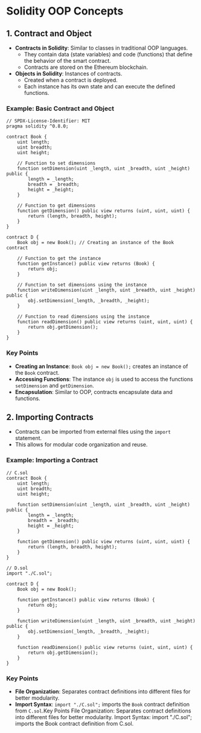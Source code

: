 
# Solidity OOP Concepts

## 1. Contract and Object
- **Contracts in Solidity**: Similar to classes in traditional OOP languages.
  - They contain data (state variables) and code (functions) that define the behavior of the smart contract.
  - Contracts are stored on the Ethereum blockchain.
- **Objects in Solidity**: Instances of contracts.
  - Created when a contract is deployed.
  - Each instance has its own state and can execute the defined functions.

### Example: Basic Contract and Object
```solidity
// SPDX-License-Identifier: MIT
pragma solidity ^0.8.0;

contract Book {
    uint length;
    uint breadth;
    uint height;

    // Function to set dimensions
    function setDimension(uint _length, uint _breadth, uint _height) public {
        length = _length;
        breadth = _breadth;
        height = _height;
    }

    // Function to get dimensions
    function getDimension() public view returns (uint, uint, uint) {
        return (length, breadth, height);
    }
}

contract D {
    Book obj = new Book(); // Creating an instance of the Book contract

    // Function to get the instance
    function getInstance() public view returns (Book) {
        return obj;
    }

    // Function to set dimensions using the instance
    function writeDimension(uint _length, uint _breadth, uint _height) public {
        obj.setDimension(_length, _breadth, _height);
    }

    // Function to read dimensions using the instance
    function readDimension() public view returns (uint, uint, uint) {
        return obj.getDimension();
    }
}
```
### Key Points

-   **Creating an Instance**: `Book obj = new Book();` creates an instance of the `Book` contract.
-   **Accessing Functions**: The instance `obj` is used to access the functions `setDimension` and `getDimension`.
-   **Encapsulation**: Similar to OOP, contracts encapsulate data and functions.

## 2. Importing Contracts

-   Contracts can be imported from external files using the `import` statement.
-   This allows for modular code organization and reuse.

### Example: Importing a Contract
```solidity
// C.sol
contract Book {
    uint length;
    uint breadth;
    uint height;

    function setDimension(uint _length, uint _breadth, uint _height) public {
        length = _length;
        breadth = _breadth;
        height = _height;
    }

    function getDimension() public view returns (uint, uint, uint) {
        return (length, breadth, height);
    }
}
```
```solidity
// D.sol
import "./C.sol";

contract D {
    Book obj = new Book();

    function getInstance() public view returns (Book) {
        return obj;
    }

    function writeDimension(uint _length, uint _breadth, uint _height) public {
        obj.setDimension(_length, _breadth, _height);
    }

    function readDimension() public view returns (uint, uint, uint) {
        return obj.getDimension();
    }
}
```
### Key Points

-   **File Organization**: Separates contract definitions into different files for better modularity.
-   **Import Syntax**: `import "./C.sol";` imports the `Book` contract definition from `C.sol`.Key Points
File Organization: Separates contract definitions into different files for better modularity.
Import Syntax: import "./C.sol"; imports the Book contract definition from C.sol.
